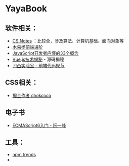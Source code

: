 # YayaBook

## 软件相关：

* [CS Notes](http://www.cyc2018.xyz/) ：比较全，涉及算法、计算机基础、面向对象等
* [木易杨前端进阶](https://muyiy.cn/blog/)
* [JavaScript开发者应懂的33个概念](https://github.com/stephentian/33-js-concepts)
* [Vue.js技术揭秘](https://ustbhuangyi.github.io/vue-analysis/) - 源码揭秘
* [凹凸实验室 - 前端代码规范](https://guide.aotu.io/docs/)

## CSS相关：

* [掘金作者 chokcoco](https://juejin.cn/post/6918921604160290830#heading-0)

## 电子书

* [ECMAScript6入门 - 阮一峰](https://es6.ruanyifeng.com/)

## 工具：

* [npm trends](https://www.npmtrends.com/)
* 
